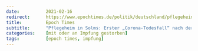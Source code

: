 ```yaml
---
date:          2021-02-16
redirect:      https://www.epochtimes.de/politik/deutschland/pflegeheim-in-solms-erster-todesfall-nach-corona-ausbruch-nach-impfung-a3449728.html
title:         Epoch Times
subtitle:      "Pflegeheim in Solms: Erster „Corona-Todesfall“ nach der Impfung"
categories:    [mit oder an Impfung gestorben]
tags:          [epoch times, impfung]
---
```

